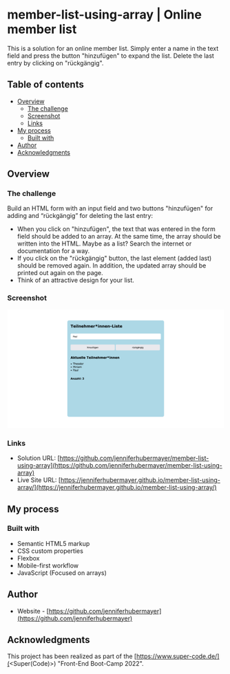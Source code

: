 # member-list-using-array | Online member list

This is a solution for an online member list. Simply enter a name in the text field and press the button "hinzufügen" to expand the list. Delete the last entry by clicking on "rückgängig".

## Table of contents

- [Overview](#overview)
  - [The challenge](#the-challenge)
  - [Screenshot](#screenshot)
  - [Links](#links)
- [My process](#my-process)
  - [Built with](#built-with)
- [Author](#author)
- [Acknowledgments](#acknowledgments)

## Overview

### The challenge

Build an HTML form with an input field and two buttons "hinzufügen" for adding and “rückgängig” for deleting the last entry:

- When you click on "hinzufügen", the text that was entered in the form field should be added to an array. At the same time, the array should be written into the HTML. Maybe as a list? Search the internet or documentation for a way.
- If you click on the "rückgängig" button, the last element (added last) should be removed again. In addition, the updated array should be printed out again on the page.
- Think of an attractive design for your list.

### Screenshot

![](./screenshot/Screenshot-Teilnehmerliste.png)

### Links

- Solution URL: [https://github.com/jenniferhubermayer/member-list-using-array](https://github.com/jenniferhubermayer/member-list-using-array)
- Live Site URL: [https://jenniferhubermayer.github.io/member-list-using-array/](https://jenniferhubermayer.github.io/member-list-using-array/)

## My process

### Built with

- Semantic HTML5 markup
- CSS custom properties
- Flexbox
- Mobile-first workflow
- JavaScript (Focused on arrays)

## Author

- Website - [https://github.com/jenniferhubermayer](https://github.com/jenniferhubermayer)

## Acknowledgments

This project has been realized as part of the [https://www.super-code.de/](<Super(Code)>) "Front-End Boot-Camp 2022".
